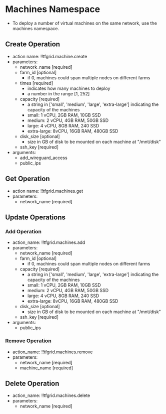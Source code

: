 # Machines Namespace

- To deploy a number of virtual machines on the same network, use the machines namespace.

## Create Operation

- action name: !!tfgrid.machine.create
- parameters:
  - network_name [required]
  - farm_id [optional]
    - if 0, machines could span multiple nodes on different farms
  - times [required]
    - indicates how many machines to deploy
    - a number in the range [1, 252]
  - capacity [required]
    - a string in ['small', 'medium', 'large', 'extra-large'] indicating the capacity of the machines
    - small: 1 vCPU, 2GB RAM, 10GB SSD
    - medium: 2 vCPU, 4GB RAM, 50GB SSD
    - large: 4 vCPU, 8GB RAM, 240 SSD
    - extra-large: 8vCPU, 16GB RAM, 480GB SSD
  - disk_size [optional]
    - size in GB of disk to be mounted on each machine at "/mnt/disk"
  - ssh_key [required]
- arguments:
  - add_wireguard_access
  - public_ips

## Get Operation

- action name: !!tfgrid.machines.get
- parameters:
  - network_name [required]

## Update Operations

### Add Operation

- action_name: !!tfgrid.machines.add
- parameters:
  - network_name [required]
  - farm_id [optional]
    - if 0, machines could span multiple nodes on different farms
  - capacity [required]
    - a string in ['small', 'medium', 'large', 'extra-large'] indicating the capacity of the machines
    - small: 1 vCPU, 2GB RAM, 10GB SSD
    - medium: 2 vCPU, 4GB RAM, 50GB SSD
    - large: 4 vCPU, 8GB RAM, 240 SSD
    - extra-large: 8vCPU, 16GB RAM, 480GB SSD
  - disk_size [optional]
    - size in GB of disk to be mounted on each machine at "/mnt/disk"
  - ssh_key [required]
- arguments:
  - public_ips

### Remove Operation

- action_name: !!tfgrid.machines.remove
- parameters:
  - network_name [required]
  - machine_name [required]

## Delete Operation

- action_name: !!tfgrid.machines.delete
- parameters:
  - network_name [required]
